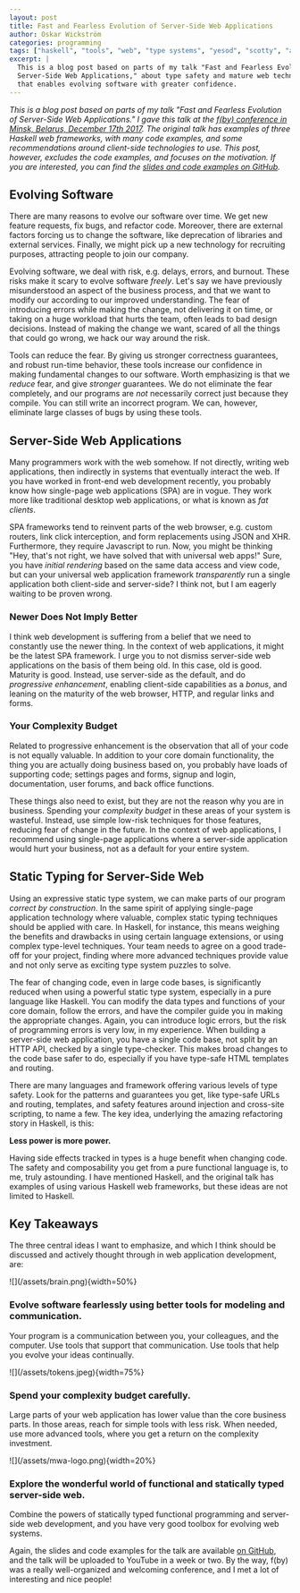```yaml
---
layout: post
title: Fast and Fearless Evolution of Server-Side Web Applications
author: Oskar Wickström
categories: programming
tags: ["haskell", "tools", "web", "type systems", "yesod", "scotty", "airship"]
excerpt: |
  This is a blog post based on parts of my talk "Fast and Fearless Evolution of
  Server-Side Web Applications," about type safety and mature web technology
  that enables evolving software with greater confidence.
---
```


*This is a blog post based on parts of my talk "Fast and Fearless Evolution of
Server-Side Web Applications." I gave this talk at the [f(by) conference in
Minsk, Belarus, December 17th 2017](https://fby.by/). The original talk has
examples of three Haskell web frameworks, with many code examples, and some
recommendations around client-side technologies to use. This post, however,
excludes the code examples, and focuses on the motivation. If you are
interested, you can find the [slides and code examples on
GitHub][slides-code].*

## Evolving Software

There are many reasons to evolve our software over time. We get new feature
requests, fix bugs, and refactor code. Moreover, there are external factors
forcing us to change the software, like deprecation of libraries and external
services. Finally, we might pick up a new technology for recruiting purposes,
attracting people to join our company.

Evolving software, we deal with risk, e.g. delays, errors, and burnout. These
risks make it scary to evolve software *freely*. Let's say we have previously
misunderstood an aspect of the business process, and that we want to modify our
according to our improved understanding. The fear of introducing errors while
making the change, not delivering it on time, or taking on a huge workload that
hurts the team, often leads to bad design decisions. Instead of making the
change we want, scared of all the things that could go wrong, we hack our way
around the risk.

Tools can reduce the fear. By giving us stronger correctness guarantees, and
robust run-time behavior, these tools increase our confidence in making
fundamental changes to our software. Worth emphasizing is that we *reduce*
fear, and give *stronger* guarantees. We do not eliminate the fear completely,
and our programs are *not* necessarily correct just because they compile. You
can still write an incorrect program. We can, however, eliminate large classes
of bugs by using these tools.

## Server-Side Web Applications

Many programmers work with the web somehow. If not directly, writing web
applications, then indirectly in systems that eventually interact the web. If
you have worked in front-end web development recently, you probably know how
single-page web applications (SPA) are in vogue. They work more like
traditional desktop web applications, or what is known as *fat clients*.

SPA frameworks tend to reinvent parts of the web browser, e.g. custom routers,
link click interception, and form replacements using JSON and XHR.
Furthermore, they require Javascript to run. Now, you might be thinking
"Hey, that's not right, we have solved that with universal web apps!" Sure,
you have *initial rendering* based on the same data access and view code,
but can your universal web application framework *transparently* run a
single application both client-side and server-side? I think not, but I am
eagerly waiting to be proven wrong.

### Newer Does Not Imply Better

I think web development is suffering from a belief that we need to constantly
use the newer thing. In the context of web applications, it might be the latest
SPA framework. I urge you to not dismiss server-side web applications on the
basis of them being old. In this case, old is good. Maturity is good. Instead,
use server-side as the default, and do *progressive enhancement*, enabling
client-side capabilities as a *bonus*, and leaning on the maturity of the web
browser, HTTP, and regular links and forms.

### Your Complexity Budget

Related to progressive enhancement is the observation that all of your code is
not equally valuable. In addition to your core domain functionality, the thing
you are actually doing business based on, you probably have loads of supporting
code; settings pages and forms, signup and login, documentation, user forums,
and back office functions.

These things also need to exist, but they are not the reason why you are in
business. Spending your *complexity budget* in these areas of your system
is wasteful. Instead, use simple low-risk techniques for those features,
reducing fear of change in the future. In the context of web applications, I
recommend using single-page applications where a server-side application would
hurt your business, not as a default for your entire system.

## Static Typing for Server-Side Web

Using an expressive static type system, we can make parts of our program
*correct by construction*. In the same spirit of applying single-page
application technology where valuable, complex static typing techniques should
be applied with care.  In Haskell, for instance, this means weighing the
benefits and drawbacks in using certain language extensions, or using complex
type-level techniques. Your team needs to agree on a good trade-off for your
project, finding where more advanced techniques provide value and not only
serve as exciting type system puzzles to solve.

The fear of changing code, even in large code bases, is significantly reduced
when using a powerful static type system, especially in a pure language like
Haskell. You can modify the data types and functions of your core domain,
follow the errors, and have the compiler guide you in making the appropriate
changes. Again, you can introduce logic errors, but the risk of programming
errors is very low, in my experience. When building a server-side web
application, you have a single code base, not split by an HTTP API, checked by a
single type-checker. This makes broad changes to the code base safer to do,
especially if you have type-safe HTML templates and routing.

There are many languages and framework offering various levels of type safety.
Look for the patterns and guarantees you get, like type-safe URLs and routing,
templates, and safety features around injection and cross-site scripting, to
name a few. The key idea, underlying the amazing refactoring story in Haskell,
is this:

**Less power is more power.**

Having side effects tracked in types is a huge benefit when changing code. The
safety and composability you get from a pure functional language is, to me,
truly astounding. I have mentioned Haskell, and the original talk has examples
of using various Haskell web frameworks, but these ideas are not limited to
Haskell.

## Key Takeaways

The three central ideas I want to emphasize, and which I think should be
discussed and actively thought through in web application development, are:

<div class="takeaway">
![](/assets/brain.png){width=50%}

### Evolve software fearlessly using better tools for modeling and communication.

Your program is a communication between you, your colleagues, and the computer.
Use tools that support that communication. Use tools that help you evolve your
ideas continually.
</div>

<div class="takeaway">
![](/assets/tokens.jpeg){width=75%}

### Spend your complexity budget carefully.

Large parts of your web application has lower value than the core business
parts. In those areas, reach for simple tools with less risk. When needed, use
more advanced tools, where you get a return on the complexity investment.
</div>

<div class="takeaway">
![](/assets/mwa-logo.png){width=20%}

### Explore the wonderful world of functional and statically typed server-side web.

Combine the powers of statically typed functional programming and
server-side web development, and you have very good toolbox for evolving web
systems.
</div>

Again, the slides and code examples for the talk are available [on
GitHub][slides-code], and the talk will be uploaded to YouTube in a week or
two. By the way, f(by) was a really well-organized and welcoming conference,
and I met a lot of interesting and nice people!

[slides-code]: https://github.com/owickstrom/fast-and-fearless-evolution-of-server-side-webapps
